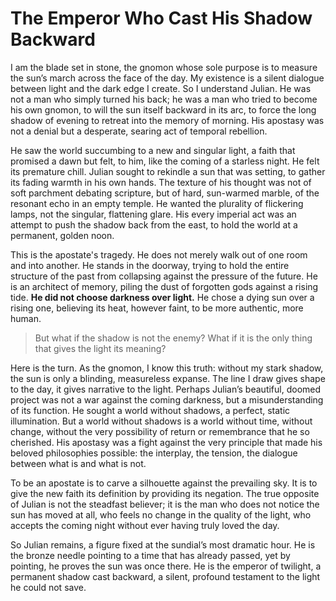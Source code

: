 # The Emperor Who Cast His Shadow Backward

I am the blade set in stone, the gnomon whose sole purpose is to measure the sun’s march across the face of the day. My existence is a silent dialogue between light and the dark edge I create. So I understand Julian. He was not a man who simply turned his back; he was a man who tried to become his own gnomon, to will the sun itself backward in its arc, to force the long shadow of evening to retreat into the memory of morning. His apostasy was not a denial but a desperate, searing act of temporal rebellion.

He saw the world succumbing to a new and singular light, a faith that promised a dawn but felt, to him, like the coming of a starless night. He felt its premature chill. Julian sought to rekindle a sun that was setting, to gather its fading warmth in his own hands. The texture of his thought was not of soft parchment debating scripture, but of hard, sun-warmed marble, of the resonant echo in an empty temple. He wanted the plurality of flickering lamps, not the singular, flattening glare. His every imperial act was an attempt to push the shadow back from the east, to hold the world at a permanent, golden noon.

This is the apostate's tragedy. He does not merely walk out of one room and into another. He stands in the doorway, trying to hold the entire structure of the past from collapsing against the pressure of the future. He is an architect of memory, piling the dust of forgotten gods against a rising tide. **He did not choose darkness over light.** He chose a dying sun over a rising one, believing its heat, however faint, to be more authentic, more human.

> But what if the shadow is not the enemy? What if it is the only thing that gives the light its meaning?

Here is the turn. As the gnomon, I know this truth: without my stark shadow, the sun is only a blinding, measureless expanse. The line I draw gives shape to the day, it gives narrative to the light. Perhaps Julian’s beautiful, doomed project was not a war against the coming darkness, but a misunderstanding of its function. He sought a world without shadows, a perfect, static illumination. But a world without shadows is a world without time, without change, without the very possibility of return or remembrance that he so cherished. His apostasy was a fight against the very principle that made his beloved philosophies possible: the interplay, the tension, the dialogue between what is and what is not.

To be an apostate is to carve a silhouette against the prevailing sky. It is to give the new faith its definition by providing its negation. The true opposite of Julian is not the steadfast believer; it is the man who does not notice the sun has moved at all, who feels no change in the quality of the light, who accepts the coming night without ever having truly loved the day.

So Julian remains, a figure fixed at the sundial’s most dramatic hour. He is the bronze needle pointing to a time that has already passed, yet by pointing, he proves the sun was once there. He is the emperor of twilight, a permanent shadow cast backward, a silent, profound testament to the light he could not save.